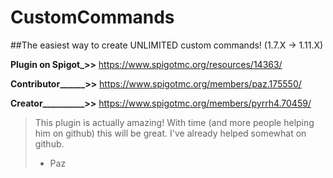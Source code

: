 # CustomCommands

##The easiest way to create UNLIMITED custom commands! (1.7.X -> 1.11.X)


**Plugin on Spigot_>>** https://www.spigotmc.org/resources/14363/

**Contributor______>>** https://www.spigotmc.org/members/paz.175550/

**Creator__________>>** https://www.spigotmc.org/members/pyrrh4.70459/


> This plugin is actually amazing! With time (and more people helping him on github) this will be great. I've already helped somewhat on github.
> - Paz
